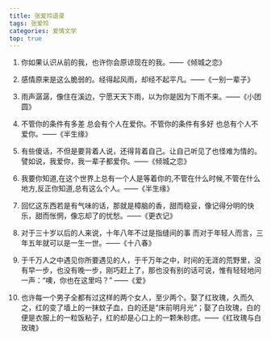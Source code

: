 ```yaml
---
title: 张爱玲语录
tags: 张爱玲
categories: 爱情文学
top: true
---
```


1. 你如果认识从前的我，也许你会原谅现在的我。——《倾城之恋》



2. 感情原来是这么脆弱的。经得起风雨，却经不起平凡。——《一别一辈子》



3. 雨声潺潺，像住在溪边，宁愿天天下雨，以为你是因为下雨不来。——《小团圆》



4. 不管你的条件有多差 总会有个人在爱你。不管你的条件有多好 也总有个人不爱你。——《半生缘》



5. 有些傻话，不但是要背着人说，还得背着自己。让自己听见了也怪难为情的。譬如说，我爱你，我一辈子都爱你。——《倾城之恋》



6. 我要你知道,在这个世界上总有一个人是等着你的,不管在什么时候,不管在什么地方,反正你知道,总有这么个人。——《半生缘》

<!-- more -->

7. 回忆这东西若是有气味的话，那就是樟脑的香，甜而稳妥，像记得分明的快乐，甜而怅惘，像忘却了的忧愁。——《更衣记》



8. 对于三十岁以后的人来说，十年八年不过是指缝间的事 而对于年轻人而言，三年五年就可以是一生一世。——《十八春》



9. 于千万人之中遇见你所要遇见的人，于千万年之中，时间的无涯的荒野里，没有早一步，也没有晚一步，刚巧赶上了，那也没有别的话可说，惟有轻轻地问一声：“噢，你也在这里吗？” ——《爱》

<!-- more -->

10. 也许每一个男子全都有过这样的两个女人，至少两个。娶了红玫瑰，久而久之，红的变了墙上的一抹蚊子血，白的还是“床前明月光”；娶了白玫瑰，白的便是衣服上的一粒饭粘子，红的却是心口上的一颗朱砂痣。——《红玫瑰与白玫瑰》

